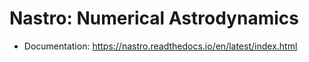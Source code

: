 # Nastro: Numerical Astrodynamics

- Documentation: https://nastro.readthedocs.io/en/latest/index.html
